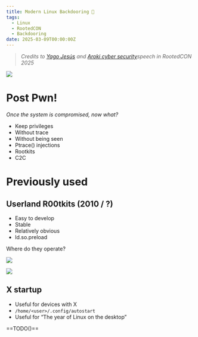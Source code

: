 ```yaml
---
title: Modern Linux Backdooring 🦝
tags:
  - Linux
  - RootedCON
  - Backdooring
date: 2025-03-09T00:00:00Z
---
```

> *Credits to [Yago Jesús](https://x.com/YJesus) and [Aroki cyber security](https://www.arokisecurity.com/)speech in RootedCON 2025*


![](Pasted%20image%2020250309225804.png)

# Post Pwn!

*Once the system is compromised, now what?*
- Keep privileges
- Without trace
- Without being seen
- Ptrace() injections
- Rootkits
- C2C

# Previously used

## Userland R00tkits (2010 / ?)

- Easy to develop
- Stable
- Relatively obvious
- ld.so.preload

Where do they operate?

![](Pasted%20image%2020250309230326.png)

![](Pasted%20image%2020250309230343.png)

## X startup

- Useful for devices with X
- `/home/<user>/.config/autostart`
- Useful for “The year of Linux on the desktop”

==TODO()==